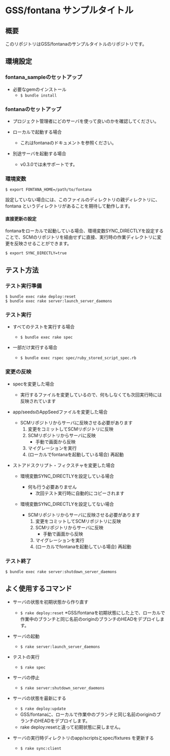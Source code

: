 # GSS/fontana サンプルタイトル

## 概要

このリポジトリはGSS/fontanaのサンプルタイトルのリポジトリです。



## 環境設定

### fontana_sampleのセットアップ

* 必要なgemのインストール
    * `$ bundle install`

### fontanaのセットアップ

* プロジェクト管理者にどのサーバを使って良いのかを確認してください。

* ローカルで起動する場合
    * これはfontanaのドキュメントを参照ください。

* 別途サーバを起動する場合
    * v0.3.0では未サポートです。


### 環境変数

```
$ export FONTANA_HOME=/path/to/fontana
```

設定していない場合には、このファイルのディレクトリの親ディレクトリに、fontana というディレクトリがあることを期待して動作します。


#### 直接更新の設定

fontanaをローカルで起動している場合、環境変数SYNC_DIRECTLYを設定することで、SCMのリポジトリを経由せずに直接、実行時の作業ディレクトリに変更を反映させることができます。

`$ export SYNC_DIRECTLY=true`



## テスト方法

### テスト実行準備

```
$ bundle exec rake deploy:reset
$ bundle exec rake server:launch_server_daemons
```

### テスト実行

* すべてのテストを実行する場合
    * `$ bundle exec rake spec`

* 一部だけ実行する場合
    * `$ bundle exec rspec spec/ruby_stored_script_spec.rb`


### 変更の反映

* specを変更した場合
    * 実行するファイルを変更しているので、何もしなくても次回実行時には反映されています

* app/seedsのAppSeedファイルを変更した場合
    * SCMリポジトリからサーバに反映させる必要があります
        1. 変更をコミットしてSCMリポジトリに反映
        2. SCMリポジトリからサーバに反映
            * 手動で画面から反映
        3. マイグレーションを実行
        4. (ローカルでfontanaを起動している場合) 再起動

* ストアドスクリプト・フィクスチャを変更した場合
    * 環境変数SYNC_DIRECTLYを設定している場合
        * 何も行う必要ありません
            * 次回テスト実行時に自動的にコピーされます

    * 環境変数SYNC_DIRECTLYを設定してない場合
        * SCMリポジトリからサーバに反映させる必要があります
            1. 変更をコミットしてSCMリポジトリに反映
            2. SCMリポジトリからサーバに反映
                * 手動で画面から反映
            3. マイグレーションを実行
            4. (ローカルでfontanaを起動している場合) 再起動


### テスト終了

```
$ bundle exec rake server:shutdown_server_daemons
```



## よく使用するコマンド


* サーバの状態を初期状態から作り直す
    * `$ rake deploy:reset`
    *GSS/fontanaを初期状態にした上で、ローカルで作業中のブランチと同じ名前のoriginのブランチのHEADをデプロイします。

* サーバの起動
    * `$ rake server:launch_server_daemons`

* テストの実行
    * `$ rake spec`

* サーバの停止
    * `$ rake server:shutdown_server_daemons`

* サーバの状態を最新にする
    * `$ rake deploy:update`
    * GSS/fontanaに、ローカルで作業中のブランチと同じ名前のoriginのブランチのHEADをデプロイします。
    * rake deploy:resetと違って初期状態に戻しません。

* サーバの実行時ディレクトリのapp/scriptsとspec/fixtures を更新する
    * `$ rake sync:client`

